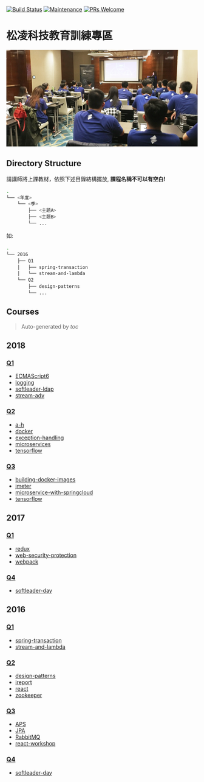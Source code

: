 [![Build Status](https://travis-ci.org/softleader/softleader-training-course.svg?branch=master)](https://travis-ci.org/softleader/softleader-training-course)
[![Maintenance](https://img.shields.io/badge/Maintained%3F-yes-green.svg)](https://GitHub.com/softleader/softleader-training-course/graphs/commit-activity)
[![PRs Welcome](https://img.shields.io/badge/PRs-welcome-brightgreen.svg?style=flat-square)](http://makeapullrequest.com)

# 松凌科技教育訓練專區

![](./training.png)

## Directory Structure

請講師將上課教材，依照下述目錄結構擺放, **課程名稱不可以有空白!**

```sh
.
└── <年度>
    └── <季>
        ├── <主題A>
        ├── <主題B>
        └── ...
```

如:

```sh
.
└── 2016
    ├── Q1
    │   ├── spring-transaction
    │   └── stream-and-lambda
    └── Q2
        ├── design-patterns
        └── ...
```
## Courses
> Auto-generated by *toc*

## 2018

### [Q1](../2018/Q1) 

- [ECMAScript6](../2018/Q1/ECMAScript6)
- [logging](../2018/Q1/logging)
- [softleader-ldap](../2018/Q1/softleader-ldap)
- [stream-adv](../2018/Q1/stream-adv)

### [Q2](../2018/Q2) 

- [a-h](../2018/Q2/a-h)
- [docker](../2018/Q2/docker)
- [exception-handling](../2018/Q2/exception-handling)
- [microservices](../2018/Q2/microservices)
- [tensorflow](../2018/Q2/tensorflow)

### [Q3](../2018/Q3) 

- [building-docker-images](../2018/Q3/building-docker-images)
- [jmeter](../2018/Q3/jmeter)
- [microservice-with-springcloud](../2018/Q3/microservice-with-springcloud)
- [tensorflow](../2018/Q3/tensorflow)

## 2017

### [Q1](../2017/Q1) 

- [redux](../2017/Q1/redux)
- [web-security-protection](../2017/Q1/web-security-protection)
- [webpack](../2017/Q1/webpack)

### [Q4](../2017/Q4) 

- [softleader-day](../2017/Q4/softleader-day)

## 2016

### [Q1](../2016/Q1) 

- [spring-transaction](../2016/Q1/spring-transaction)
- [stream-and-lambda](../2016/Q1/stream-and-lambda)

### [Q2](../2016/Q2) 

- [design-patterns](../2016/Q2/design-patterns)
- [ireport](../2016/Q2/ireport)
- [react](../2016/Q2/react)
- [zookeeper](../2016/Q2/zookeeper)

### [Q3](../2016/Q3) 

- [APS](../2016/Q3/APS)
- [JPA](../2016/Q3/JPA)
- [RabbitMQ](../2016/Q3/RabbitMQ)
- [react-workshop](../2016/Q3/react-workshop)

### [Q4](../2016/Q4) 

- [softleader-day](../2016/Q4/softleader-day)
